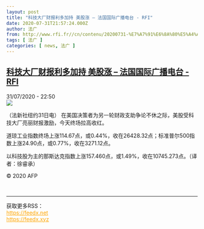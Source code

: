 ```yaml
---
layout: post
title: "科技大厂财报利多加持 美股涨 – 法国国际广播电台 - RFI"
date: 2020-07-31T21:57:24.000Z
author: 法广
from: http://www.rfi.fr//cn/contenu/20200731-%E7%A7%91%E6%8A%80%E5%A4%A7%E5%8E%82%E8%B4%A2%E6%8A%A5%E5%88%A9%E5%A4%9A%E5%8A%A0%E6%8C%81-%E7%BE%8E%E8%82%A1%E6%B6%A8
tags: [ 法广 ]
categories: [ news, 法广 ]
---
```

<!--1596232644000-->
[科技大厂财报利多加持 美股涨 – 法国国际广播电台 - RFI](http://www.rfi.fr//cn/contenu/20200731-%E7%A7%91%E6%8A%80%E5%A4%A7%E5%8E%82%E8%B4%A2%E6%8A%A5%E5%88%A9%E5%A4%9A%E5%8A%A0%E6%8C%81-%E7%BE%8E%E8%82%A1%E6%B6%A8)
------

<div>
<div>31/07/2020 - 22:50</div><img src="https://s.rfi.fr/media/display/0383b9ac-d371-11ea-b0f7-005056bf87d6/w:310/p:16x9/eco0001b.200801045001.jpg"><div class="t-content__body u-clearfix"><div class="m-interstitial"></div><p>（法新社纽约31日电）    在美国决策者为另一轮财政支助争论不休之际，美股受科技大厂亮丽财报激励，今天终场拉高收红。</p><p>    道琼工业指数终场上涨114.67点，或0.44%，收在26428.32点；标准普尔500指数上涨24.90点，或0.77%，收在3271.12点。</p><p>    以科技股为主的那斯达克指数上涨157.460点，或1.49%，收在10745.273点。（译者：徐睿承）</p><p class="t-copyright">© 2020 AFP</p>        </div><br><hr><div>获取更多RSS：<br><a href="https://feedx.net" style="color:orange" target="_blank">https://feedx.net</a> <br><a href="https://feedx.xyz" style="color:orange" target="_blank">https://feedx.xyz</a><br></div>
</div>
